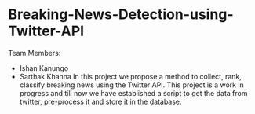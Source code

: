 # Breaking-News-Detection-using-Twitter-API
Team Members:
- Ishan Kanungo
- Sarthak Khanna
In this project we propose a method to collect, rank, classify breaking news using the Twitter API. 
This project is a work in progress and till now we have established a script to get the data from twitter, pre-process it and store it in the database.
